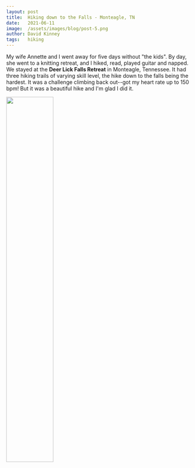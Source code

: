 ```yaml
---
layout: post
title:  Hiking down to the Falls - Monteagle, TN
date:   2021-06-11
image:  /assets/images/blog/post-5.png
author: David Kinney
tags:   hiking
---
```


My wife Annette and I went away for five days without "the kids". By day, she went to a knitting retreat, and I hiked, read, played guitar and napped. We stayed at the **Deer Lick Falls Retreat** in Monteagle, Tennessee. It had three hiking trails of varying skill level, the hike down to the falls being the hardest. It was a challenge climbing back out--got my heart rate up to 150 bpm! But it was a beautiful hike and I'm glad I did it.

<!-- ![20210611_111245](https://user-images.githubusercontent.com/43932354/123275200-1ece7680-d4d2-11eb-9e1b-aeeac370f30d.jpg) -->

<img src="https://user-images.githubusercontent.com/43932354/123275200-1ece7680-d4d2-11eb-9e1b-aeeac370f30d.jpg" height="50%" width="50%">
